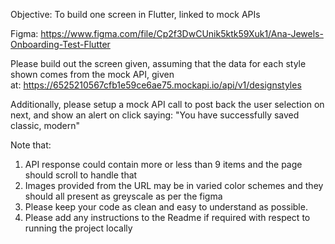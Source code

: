Objective: To build one screen in Flutter, linked to mock APIs

Figma: https://www.figma.com/file/Cp2f3DwCUnik5ktk59Xuk1/Ana-Jewels-Onboarding-Test-Flutter

Please build out the screen given, assuming that the data for each style shown comes from the mock API, given at: https://6525210567cfb1e59ce6ae75.mockapi.io/api/v1/designstyles

Additionally, please setup a mock API call to post back the user selection on next, and show an alert on click saying: "You have successfully saved classic, modern"

Note that:

1. API response could contain more or less than 9 items and the page should scroll to handle that
2. Images provided from the URL may be in varied color schemes and they should all present as greyscale as per the figma
3. Please keep your code as clean and easy to understand as possible.
4. Please add any instructions to the Readme if required with respect to running the project locally

